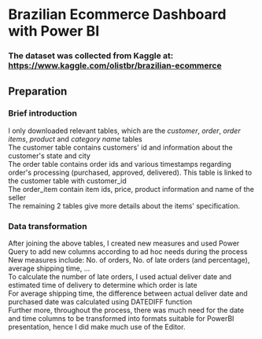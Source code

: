 # Brazilian Ecommerce Dashboard with Power BI
### The dataset was collected from Kaggle at: https://www.kaggle.com/olistbr/brazilian-ecommerce
## Preparation
### Brief introduction
I only downloaded relevant tables, which are the *customer*, *order*, *order items*, *product* and *category name* tables <br/>
The customer table contains customers' id and information about the customer's state and city <br/>
The order table contains order ids and various timestamps regarding order's processing (purchased, approved, delivered). This table is linked to the customer table with customer_id <br/>
The order_item contain item ids, price, product information and name of the seller <br/>
The remaining 2 tables give more details about the items' specification. <br/>
### Data transformation
After joining the above tables, I created new measures and used Power Query to add new columns according to ad hoc needs during the process <br/>
New measures include: No. of orders, No. of late orders (and percentage), average shipping time, ... <br/>
To calculate the number of late orders, I used actual deliver date and estimated time of delivery to determine which order is late <br/>
For average shipping time, the difference between actual deliver date and purchased date was calculated using DATEDIFF function <br/>
Further more, throughout the process, there was much need for the date and time columns to be transformed into formats suitable for PowerBI presentation, hence I did make much use of the Editor.



